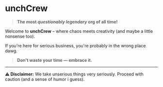 # unchCrew 

> **The most *questionably legendary* org of all time!**

Welcome to **unchCrew** – where chaos meets creativity (and maybe a little nonsense too).

If you're here for serious business, you're probably in the wrong place dawg.

> **Don't waste your time — embrace it.**

---

**⚠️ Disclaimer:** We take unserious things very seriously. Proceed with caution (and a sense of humor i guess).
